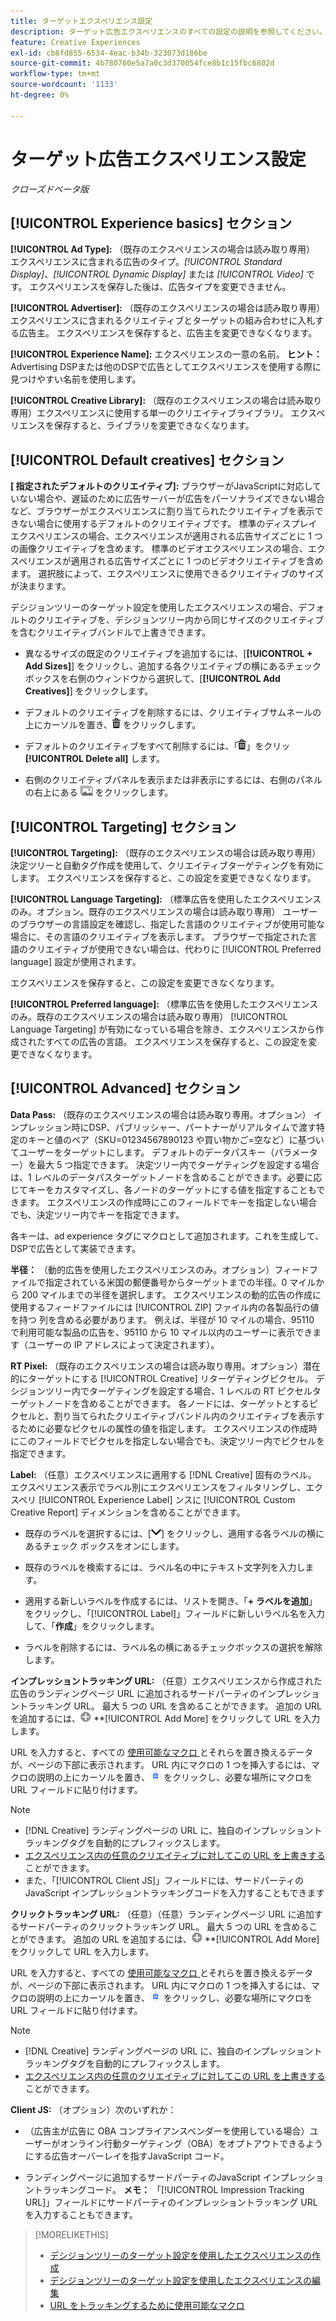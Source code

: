 ```yaml
---
title: ターゲットエクスペリエンス設定
description: ターゲット広告エクスペリエンスのすべての設定の説明を参照してください。
feature: Creative Experiences
exl-id: cb6fd855-6534-4eac-b34b-323073d186be
source-git-commit: 4b780760e5a7a0c3d370054fce8b1c15fbc6802d
workflow-type: tm+mt
source-wordcount: '1133'
ht-degree: 0%

---
```


# ターゲット広告エクスペリエンス設定

*クローズドベータ版*

## [!UICONTROL Experience basics] セクション

**[!UICONTROL Ad Type]:** （既存のエクスペリエンスの場合は読み取り専用） エクスペリエンスに含まれる広告のタイプ。*[!UICONTROL Standard Display]*、*[!UICONTROL Dynamic Display]* または *[!UICONTROL Video]* です。 エクスペリエンスを保存した後は、広告タイプを変更できません。

**[!UICONTROL Advertiser]:** （既存のエクスペリエンスの場合は読み取り専用）エクスペリエンスに含まれるクリエイティブとターゲットの組み合わせに入札する広告主。 エクスペリエンスを保存すると、広告主を変更できなくなります。

**[!UICONTROL Experience Name]:** エクスペリエンスの一意の名前。 **ヒント：** Advertising DSPまたは他のDSPで広告としてエクスペリエンスを使用する際に見つけやすい名前を使用します。

**[!UICONTROL Creative Library]:** （既存のエクスペリエンスの場合は読み取り専用）エクスペリエンスに使用する単一のクリエイティブライブラリ。 エクスペリエンスを保存すると、ライブラリを変更できなくなります。

## [!UICONTROL Default creatives] セクション

**\[ 指定されたデフォルトのクリエイティブ\]:** ブラウザーがJavaScriptに対応していない場合や、遅延のために広告サーバーが広告をパーソナライズできない場合など、ブラウザーがエクスペリエンスに割り当てられたクリエイティブを表示できない場合に使用するデフォルトのクリエイティブです。 標準のディスプレイエクスペリエンスの場合、エクスペリエンスが適用される広告サイズごとに 1 つの画像クリエイティブを含めます。 標準のビデオエクスペリエンスの場合、エクスペリエンスが適用される広告サイズごとに 1 つのビデオクリエイティブを含めます。 選択肢によって、エクスペリエンスに使用できるクリエイティブのサイズが決まります。

デシジョンツリーのターゲット設定を使用したエクスペリエンスの場合、デフォルトのクリエイティブを、デシジョンツリー内から同じサイズのクリエイティブを含むクリエイティブバンドルで上書きできます。<!-- verify -->

* 異なるサイズの既定のクリエイティブを追加するには、[**[!UICONTROL + Add Sizes]**] をクリックし、追加する各クリエイティブの横にあるチェック ボックスを右側のウィンドウから選択して、[**[!UICONTROL Add Creatives]**] をクリックします。

* デフォルトのクリエイティブを削除するには、クリエイティブサムネールの上にカーソルを置き、![ 削除 ](/help/creative/assets/delete.png " 削除 ") をクリックします。

* デフォルトのクリエイティブをすべて削除するには、「![ 削除 ](/help/creative/assets/delete.png " 削除 ")」をクリッ **[!UICONTROL Delete all]** します。

* 右側のクリエイティブパネルを表示または非表示にするには、右側のパネルの右上にある ![ 表示/非表示 ](/help/creative/assets/hide-show-creatives.png " 表示/非表示 ") をクリックします。

## [!UICONTROL Targeting] セクション

**[!UICONTROL Targeting]:** （既存のエクスペリエンスの場合は読み取り専用）決定ツリーと自動タグ作成を使用して、クリエイティブターゲティングを有効にします。 エクスペリエンスを保存すると、この設定を変更できなくなります。

**[!UICONTROL Language Targeting]:** （標準広告を使用したエクスペリエンスのみ。オプション。既存のエクスペリエンスの場合は読み取り専用） ユーザーのブラウザーの言語設定を確認し、指定した言語のクリエイティブが使用可能な場合に、その言語のクリエイティブを表示します。 ブラウザーで指定された言語のクリエイティブが使用できない場合は、代わりに [!UICONTROL Preferred language] 設定が使用されます。

エクスペリエンスを保存すると、この設定を変更できなくなります。

**[!UICONTROL Preferred language]:** （標準広告を使用したエクスペリエンスのみ。既存のエクスペリエンスの場合は読み取り専用） [!UICONTROL Language Targeting] が有効になっている場合を除き、エクスペリエンスから作成されたすべての広告の言語。 エクスペリエンスを保存すると、この設定を変更できなくなります。

## [!UICONTROL Advanced] セクション

**Data Pass:** （既存のエクスペリエンスの場合は読み取り専用。オプション） インプレッション時にDSP、パブリッシャー、パートナーがリアルタイムで渡す特定のキーと値のペア（SKU=01234567890123 や買い物かご=空など）に基づいてユーザーをターゲットにします。 デフォルトのデータパスキー（パラメーター）を最大 5 つ指定できます。 決定ツリー内でターゲティングを設定する場合は、1 レベルのデータパスターゲットノードを含めることができます。必要に応じてキーをカスタマイズし、各ノードのターゲットにする値を指定することもできます。 エクスペリエンスの作成時にこのフィールドでキーを指定しない場合でも、決定ツリー内でキーを指定できます。

各キーは、ad experience タグにマクロとして追加されます。これを生成して、DSPで広告として実装できます。

**半径：** （動的広告を使用したエクスペリエンスのみ。オプション）フィードファイルで指定されている米国の郵便番号からターゲットまでの半径。0 マイルから 200 マイルまでの半径を選択します。 エクスペリエンスの動的広告の作成に使用するフィードファイルには [!UICONTROL ZIP] ファイル内の各製品行の値を持つ <!-- or a user-named column mapped to a ZIP column --> 列を含める必要があります。 例えば、半径が 10 マイルの場合、95110 で利用可能な製品の広告を、95110 から 10 マイル以内のユーザーに表示できます（ユーザーの IP アドレスによって決定されます）。

**RT Pixel:** （既存のエクスペリエンスの場合は読み取り専用。オプション）潜在的にターゲットにする [!UICONTROL Creative] リターゲティングピクセル。 デシジョンツリー内でターゲティングを設定する場合、1 レベルの RT ピクセルターゲットノードを含めることができます。 各ノードには、ターゲットとするピクセルと、割り当てられたクリエイティブバンドル内のクリエイティブを表示するために必要なピクセルの属性の値を指定します。 エクスペリエンスの作成時にこのフィールドでピクセルを指定しない場合でも、決定ツリー内でピクセルを指定できます。<!-- May move this to just within the decision tree. -->

**Label:**<!-- should be "Labels" --> （任意）エクスペリエンスに適用する [!DNL Creative] 固有のラベル。 エクスペリエンス表示でラベル別にエクスペリエンスをフィルタリングし、エクスペリ [!UICONTROL Experience Label] ンスに [!UICONTROL Custom Creative Report] ディメンションを含めることができます。

* 既存のラベルを選択するには、[![ 下 ](/help/creative/assets/chevron-down.png " 下 ")] をクリックし、適用する各ラベルの横にあるチェック ボックスをオンにします。

* 既存のラベルを検索するには、ラベル名の中にテキスト文字列を入力します。

* 適用する新しいラベルを作成するには、リストを開き、「**+ ラベルを追加**」をクリックし、「[!UICONTROL Label]」フィールドに新しいラベル名を入力して、「**作成**」をクリックします。

* ラベルを削除するには、ラベル名の横にあるチェックボックスの選択を解除します。

**インプレッショントラッキング URL:** （任意）エクスペリエンスから作成された広告のランディングページ URL に追加されるサードパーティのインプレッショントラッキング URL。 最大 5 つの URL を含めることができます。 追加の URL を追加するには、![ アイコン ](/help/creative/assets/create.png) **[!UICONTROL Add More] をクリックして URL を入力します。

URL を入力すると、すべての [ 使用可能なマクロ ](/help/creative/creative-macros.md) とそれらを置き換えるデータが、ページの下部に表示されます。 URL 内にマクロの 1 つを挿入するには、マクロの説明の上にカーソルを置き、![ クリップボードにコピー ](/help/creative/assets/copy-to-clipboard.png " クリップボードにコピー ") をクリックし、必要な場所にマクロを URL フィールドに貼り付けます。

>[!NOTE]
>
>* [!DNL Creative] ランディングページの URL に、独自のインプレッショントラッキングタグを自動的にプレフィックスします。
>* [ エクスペリエンス内の任意のクリエイティブに対してこの URL を上書きする ](experience-tracking-urls-targeting.md) ことができます。
>* また、「[!UICONTROL Client JS]」フィールドには、サードパーティのJavaScript インプレッショントラッキングコードを入力することもできます

**クリックトラッキング URL:** （任意）（任意）ランディングページ URL に追加するサードパーティのクリックトラッキング URL。 最大 5 つの URL を含めることができます。 追加の URL を追加するには、![ アイコン ](/help/creative/assets/create.png) **[!UICONTROL Add More] をクリックして URL を入力します。

URL を入力すると、すべての [ 使用可能なマクロ ](/help/creative/creative-macros.md) とそれらを置き換えるデータが、ページの下部に表示されます。 URL 内にマクロの 1 つを挿入するには、マクロの説明の上にカーソルを置き、![ クリップボードにコピー ](/help/creative/assets/copy-to-clipboard.png " クリップボードにコピー ") をクリックし、必要な場所にマクロを URL フィールドに貼り付けます。

>[!NOTE]
>
>* [!DNL Creative] ランディングページの URL に、独自のインプレッショントラッキングタグを自動的にプレフィックスします。
>* [ エクスペリエンス内の任意のクリエイティブに対してこの URL を上書きする ](experience-tracking-urls-targeting.md) ことができます。

**Client JS:** （オプション）次のいずれか：

* （広告主が広告に OBA コンプライアンスベンダーを使用している場合）ユーザーがオンライン行動ターゲティング（OBA）をオプトアウトできるようにする広告オーバーレイを指すJavaScript コード。

* ランディングページに追加するサードパーティのJavaScript インプレッショントラッキングコード。 **メモ：** 「[!UICONTROL Impression Tracking URL]」フィールドにサードパーティのインプレッショントラッキング URL を入力することもできます。

>[!MORELIKETHIS]
>
>* [ デシジョンツリーのターゲット設定を使用したエクスペリエンスの作成 ](experience-create-targeting.md)
>* [ デシジョンツリーのターゲット設定を使用したエクスペリエンスの編集 ](experience-edit-targeting.md)
>* [URL をトラッキングするために使用可能なマクロ ](/help/creative/creative-macros.md)

